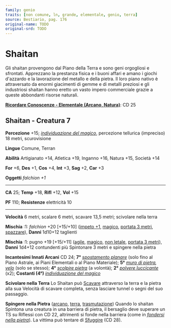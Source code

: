 ```yaml
---
family: genio
traits: [non comune, ln, grande, elementale, genio, terra]
source: Bestiario, pag. 176
original-name: TODO
original-srd: TODO
---
```


# Shaitan

Gli shaitan provengono dal Piano della Terra e sono geni orgogliosi e sfrontati.
Apprezzano la prestanza fisica e i buoni affari e amano i giochi d'azzardo e la
lavorazione del metallo e della pietra. Il loro piano nativo è attraversato da
enormi giacimenti di gemme e di metalli preziosi e gli industriosi shaitan hanno
eretto un vasto impero commerciale grazie a queste abbondanti risorse naturali.

**[Ricordare Conoscenze - Elementale (Arcano, Natura)](/azioni/ricordare-conoscenze)**:
CD 25

## Shaitan - Creatura 7

**Percezione** +15;
_[individuazione del magico](/incantesimi/individuazione-del-magico)_,
percezione tellurica (impreciso) 18 metri, scurovisione

**Lingue** Comune, Terran

**Abilità** Artigianato +14, Atletica +19, Inganno +16, Natura +15, Società +14

**For** +6, **Des** +1, **Cos** +4, **Int** +3, **Sag** +2, **Car** +3

**Oggetti** _falchion +1_

---

**CA** 25; **Temp** +18, **Rifl** +12, **Vol** +15

**PF** 110; **Resistenze** elettricità 10

---

**Velocità** 6 metri, scalare 6 metri, scavare 13,5 metri; scivolare nella terra

**Mischia** :1: _falchion_ +20 \[+15/+10] ([impeto +1](/tratti/impeto),
[magico](/tratti/magico), [portata 3 metri](/tratti/portata),
[spazzare](/tratti/spazzare)), **Danni** 1d10+12 taglienti

**Mischia** :1: pugno +19 \[+15/+11] ([agile](/tratti/agile),
[magico](/tratti/magico), [non letale](/tratti/non-letale),
[portata 3 metri](/tratti/portata)), **Danni** 1d4+12 contundenti più Spintonare
3 metri e spingere nella pietra

**Incantesimi Innati Arcani** CD 24; **7°**
_[spostamento planare](/incantesimi/spostamento-planare)_ (solo fino al Piano
Astrale, ai Piani Elementali o al Piano Materiale); **5°**
_[muro di pietra](/incantesimi/muro-di-pietra), [velo](/incantesimi/velo)_ (solo
se stesso); **4°** _[scolpire pietra](/incantesimi/scolpire-pietra)_ (a
volontà); **2°** _[polvere luccicante](/incantesimi/polvere-luccicante)_ (x2);
**Costanti (4°)**
_[individuazione del magico](/incantesimi/individuazione-del-magico)_

**Scivolare nella Terra** Lo Shaitan può [Scavare](/azioni/scavare) attraverso
la terra e la pietra alla sua Velocità di scavare completa, senza lasciare
tunnel o segni del suo passaggio.

**Spingere nella Pietra** ([arcano](/tratti/arcano), [terra](/tratti/terra),
[trasmutazione](/tratti/trasmutazione)) Quando lo shaitan Spintona una creatura
in una barriera di pietra, il bersaglio deve superare un TS su Riflessi con CD
22, altrimenti si fonde nella barriera (come in
_[fondersi nella pietra](/incantesimi/fondersi-nella-pietra)_). La vittima può
tentare di [Sfuggire](/azioni/sfuggire) (CD 28).
